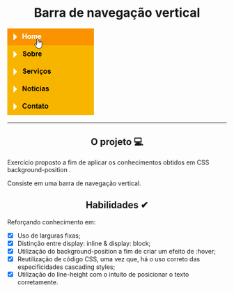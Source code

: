 <div align="center"><h1>Barra de navegação vertical</h1></div>

![nav](https://github.com/MariliaMSiqueira/Udemy-Desenvolvimento-WEB/blob/main/CSS/4-Mini-Projeto-Barra-Navegacao-Vertical/img/layout-nav.gif)


---

<div align="center"><h2>O projeto 💻</h2></div>

Exercício proposto a fim de aplicar os conhecimentos obtidos em  CSS background-position . <br>

Consiste em uma barra de navegação vertical. <br>

<div align="center"><h2>Habilidades ✔</h2></div>

Reforçando conhecimento em:

 - [x] Uso de larguras fixas;
 - [x] Distinção entre display: inline & display: block;
 - [x] Utilização do background-position a fim de criar um efeito de :hover;
 - [x] Reutilização de código CSS, uma vez que, há o uso correto das especificidades cascading styles;
 - [x] Utilização do line-height com o intuito de posicionar o texto corretamente.